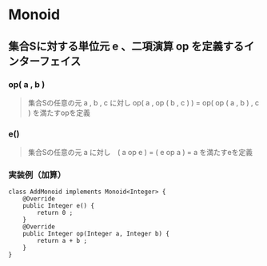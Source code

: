 # Monoid
## 集合Sに対する単位元 e 、二項演算 op を定義するインターフェイス
### op( a , b )
> 集合Sの任意の元 a , b , c に対し op( a , op ( b , c ) ) = op( op ( a , b ) , c ) を満たすopを定義
### e()
> 集合Sの任意の元 a に対し　( a op e ) = ( e op a ) = a を満たすeを定義

### 実装例（加算）
```
class AddMonoid implements Monoid<Integer> {
    @Override
    public Integer e() {
        return 0 ;
    }
    @Override
    public Integer op(Integer a, Integer b) {
        return a + b ;
    }
}
```
